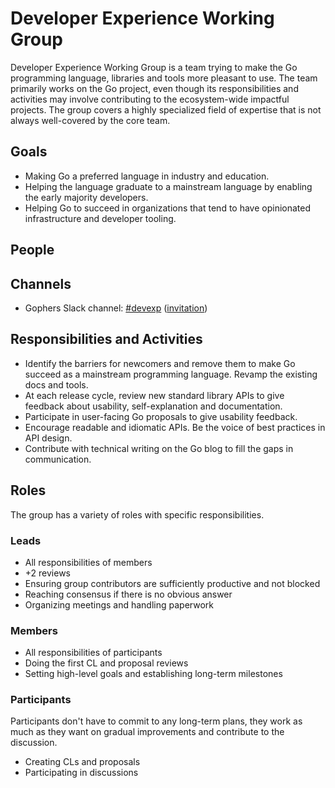 # Developer Experience Working Group

Developer Experience Working Group is a team trying to make the Go programming language, libraries and tools more pleasant to use. The team primarily works on the Go project, even though its responsibilities and activities may involve contributing to the ecosystem-wide impactful projects. The group covers a highly specialized field of expertise that is not always well-covered by the core team.

## Goals

* Making Go a preferred language in industry and education.
* Helping the language graduate to a mainstream language by enabling the early majority developers.
* Helping Go to succeed in organizations that tend to have opinionated infrastructure and developer tooling.

## People

## Channels
* Gophers Slack channel: [#devexp](https://gophers.slack.com/archives/devexp) ([invitation](https://invite.slack.golangbridge.org/))

## Responsibilities and Activities
* Identify the barriers for newcomers and remove them to make Go succeed as a mainstream programming language.
Revamp the existing docs and tools.
* At each release cycle, review new standard library APIs to give feedback about usability, self-explanation and documentation. 
* Participate in user-facing Go proposals to give usability feedback.
* Encourage readable and idiomatic APIs. Be the voice of best practices in API design.
* Contribute with technical writing on the Go blog to fill the gaps in communication.

## Roles

The group has a variety of roles with specific responsibilities.

### Leads
* All responsibilities of members
* +2 reviews
* Ensuring group contributors are sufficiently productive and not blocked
* Reaching consensus if there is no obvious answer
* Organizing meetings and handling paperwork

### Members
* All responsibilities of participants
* Doing the first CL and proposal reviews
* Setting high-level goals and establishing long-term milestones

### Participants
Participants don't have to commit to any long-term plans, they work as much as they want on gradual improvements and contribute to the discussion.
* Creating CLs and proposals
* Participating in discussions
